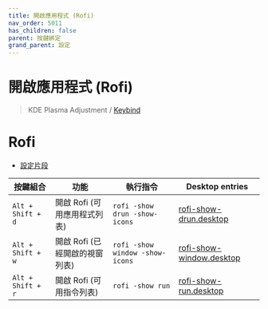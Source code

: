 ```yaml
---
title: 開啟應用程式 (Rofi)
nav_order: 5011
has_children: false
parent: 按鍵綁定
grand_parent: 設定
---
```



# 開啟應用程式 (Rofi)

> KDE Plasma Adjustment / [Keybind](https://github.com/samwhelp/note-about-fedora-kde-plasma/tree/gh-pages/_demo/prototype/de/kde-plasma/part/keybind/kde-plasma-keybind-main)


# Rofi

* [設定片段](https://github.com/samwhelp/fedora-kde-plasma-adjustment/blob/main/prototype/main/kde-config/locale/en_us/Breeze-Dark/asset/overlay/etc/skel/.config/kglobalshortcutsrc#L288-L298)


| 按鍵組合          | 功能                           | 執行指令                        | Desktop entries |
| ----------------- | ------------------------------ | ------------------------------- | --- |
| `Alt + Shift + d` | 開啟 Rofi (可用應用程式列表)   | `rofi -show drun -show-icons`   | [rofi-show-drun.desktop](https://github.com/samwhelp/note-about-fedora-kde-plasma/blob/gh-pages/_demo/prototype/de/kde-plasma/part/keybind/kde-plasma-keybind-main/config/rofi/applications/rofi-show-drun.desktop#L3) |
| `Alt + Shift + w` | 開啟 Rofi (已經開啟的視窗列表) | `rofi -show window -show-icons` | [rofi-show-window.desktop](https://github.com/samwhelp/note-about-fedora-kde-plasma/blob/gh-pages/_demo/prototype/de/kde-plasma/part/keybind/kde-plasma-keybind-main/config/rofi/applications/rofi-show-window.desktop#L3) |
| `Alt + Shift + r` | 開啟 Rofi (可用指令列表)       | `rofi -show run`                | [rofi-show-run.desktop](https://github.com/samwhelp/note-about-fedora-kde-plasma/blob/gh-pages/_demo/prototype/de/kde-plasma/part/keybind/kde-plasma-keybind-main/config/rofi/applications/rofi-show-run.desktop#L3) |
